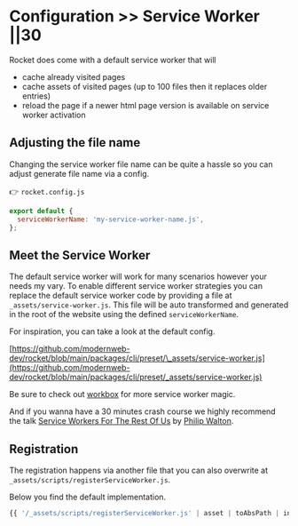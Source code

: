 # Configuration >> Service Worker ||30

Rocket does come with a default service worker that will

- cache already visited pages
- cache assets of visited pages (up to 100 files then it replaces older entries)
- reload the page if a newer html page version is available on service worker activation

## Adjusting the file name

Changing the service worker file name can be quite a hassle so you can adjust generate file name via a config.

👉 `rocket.config.js`

```js
export default {
  serviceWorkerName: 'my-service-worker-name.js',
};
```

## Meet the Service Worker

The default service worker will work for many scenarios however your needs my vary.
To enable different service worker strategies you can replace the default service worker code by providing a file at `_assets/service-worker.js`.
This file will be auto transformed and generated in the root of the website using the defined `serviceWorkerName`.

For inspiration, you can take a look at the default config.

[https://github.com/modernweb-dev/rocket/blob/main/packages/cli/preset/\_assets/service-worker.js](https://github.com/modernweb-dev/rocket/blob/main/packages/cli/preset/_assets/service-worker.js)

Be sure to check out [workbox](https://developers.google.com/web/tools/workbox) for more service worker magic.

And if you wanna have a 30 minutes crash course we highly recommend the talk [Service Workers For The Rest Of Us](https://vimeo.com/362260166) by [Philip Walton](https://twitter.com/philwalton).

## Registration

The registration happens via another file that you can also overwrite at `_assets/scripts/registerServiceWorker.js`.

Below you find the default implementation.

<!-- prettier-ignore-start -->
```js
{{ '/_assets/scripts/registerServiceWorker.js' | asset | toAbsPath | inlineFilePath; }}
```
<!-- prettier-ignore-end -->
